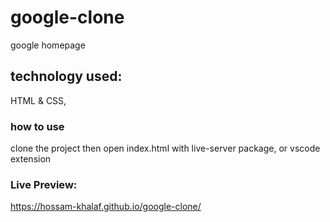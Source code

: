 # google-clone
  google homepage
## technology used:
   HTML & CSS, 
### how to use
  clone the project then open index.html with live-server package, or vscode extension
### Live Preview:
 https://hossam-khalaf.github.io/google-clone/
